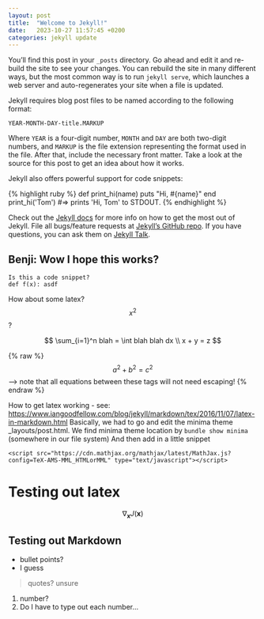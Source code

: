 ```yaml
---
layout: post
title:  "Welcome to Jekyll!"
date:   2023-10-27 11:57:45 +0200
categories: jekyll update
---
```



You’ll find this post in your `_posts` directory. Go ahead and edit it and re-build the site to see your changes. You can rebuild the site in many different ways, but the most common way is to run `jekyll serve`, which launches a web server and auto-regenerates your site when a file is updated.

Jekyll requires blog post files to be named according to the following format:

`YEAR-MONTH-DAY-title.MARKUP`

Where `YEAR` is a four-digit number, `MONTH` and `DAY` are both two-digit numbers, and `MARKUP` is the file extension representing the format used in the file. After that, include the necessary front matter. Take a look at the source for this post to get an idea about how it works.

Jekyll also offers powerful support for code snippets:

{% highlight ruby %}
def print_hi(name)
  puts "Hi, #{name}"
end
print_hi('Tom')
#=> prints 'Hi, Tom' to STDOUT.
{% endhighlight %}

Check out the [Jekyll docs][jekyll-docs] for more info on how to get the most out of Jekyll. File all bugs/feature requests at [Jekyll’s GitHub repo][jekyll-gh]. If you have questions, you can ask them on [Jekyll Talk][jekyll-talk].

[jekyll-docs]: https://jekyllrb.com/docs/home
[jekyll-gh]:   https://github.com/jekyll/jekyll
[jekyll-talk]: https://talk.jekyllrb.com/


## Benji: Wow I hope this works?

```
Is this a code snippet?
def f(x): asdf
```

How about some latex? $$x^2$$?

$$
\sum_{i=1}^n blah = \int blah blah dx
\\
x + y = z
$$

 {% raw %}
  $$a^2 + b^2 = c^2$$ --> note that all equations between these tags will not need escaping! 
 {% endraw %}

How to get latex working - see:
https://www.iangoodfellow.com/blog/jekyll/markdown/tex/2016/11/07/latex-in-markdown.html
Basically, we had to go and edit the minima theme _layouts/post.html.
We find minima theme location by `bundle show minima` (somewhere in our file system)
And then add in a little snippet
```
<script src="https://cdn.mathjax.org/mathjax/latest/MathJax.js?config=TeX-AMS-MML_HTMLorMML" type="text/javascript"></script>
```

# Testing out latex

$$ \nabla_\boldsymbol{x} J(\boldsymbol{x}) $$

## Testing out Markdown

- bullet points?
- I guess

> quotes?
> unsure

1. number?
2. Do I have to type out each number...
